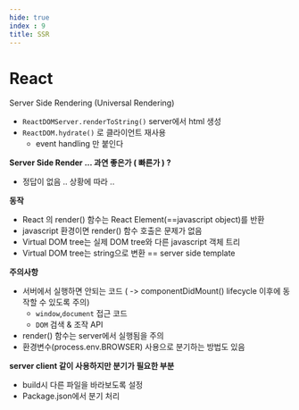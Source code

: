 ```yaml
---
hide: true
index : 9
title: SSR
---
```


# React

Server Side Rendering (Universal Rendering)

-   `ReactDOMServer.renderToString()` server에서 html 생성
-   `ReactDOM.hydrate()` 로 클라이언트 재사용
    -   event handling 만 붙인다

**Server Side Render ... 과연 좋은가 ( 빠른가 ) ?**

-   정답이 없음 .. 상황에 따라 ..

**동작**

-   React 의 render() 함수는 React Element(==javascript object)를 반환
-   javascript 환경이면 render() 함수 호출은 문제가 없음
-   Virtual DOM tree는 실제 DOM tree와 다른 javascript 객체 트리
-   Virtual DOM tree는 string으로 변환 == server side template

**주의사항**

-   서버에서 실행하면 안되는 코드 ( -> componentDidMount() lifecycle 이후에 동작할 수 있도록 주의)
    -   `window`,`document` 접근 코드
    -   `DOM` 검색 & 조작 API
-   render() 함수는 server에서 실행됨을 주의
-   환경변수(process.env.BROWSER) 사용으로 분기하는 방법도 있음

**server client 같이 사용하지만 분기가 필요한 부분**

-   build시 다른 파일을 바라보도록 설정
-   Package.json에서 분기 처리
